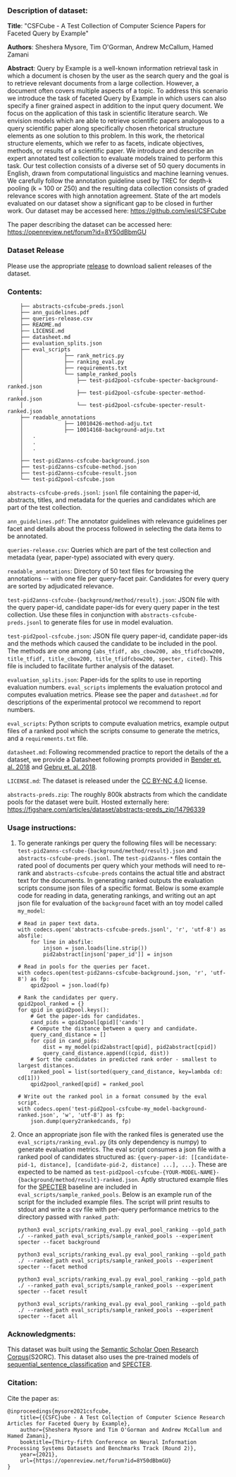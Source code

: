 ### Description of dataset:

**Title**: "CSFCube - A Test Collection of Computer Science Papers for Faceted Query by Example"

**Authors**: Sheshera Mysore, Tim O'Gorman, Andrew McCallum, Hamed Zamani

**Abstract**: Query by Example is a well-known information retrieval task in which a document is chosen by the user as the search query and the goal is to retrieve relevant documents from a large collection. However, a document often covers multiple aspects of a topic. To address this scenario we introduce the task of faceted Query by Example in which users can also specify a finer grained aspect in addition to the input query document. We focus on the application of this task in scientific literature search. We envision models which are able to retrieve scientific papers analogous to a query scientific paper along specifically chosen rhetorical structure elements as one solution to this problem. In this work, the rhetorical structure elements, which we refer to as facets,  indicate objectives, methods, or results of a scientific paper. We introduce and describe an expert annotated test collection to evaluate models trained to perform this task. Our test collection consists of a diverse set of 50 query documents in English, drawn from computational linguistics and machine learning venues. We carefully follow the annotation guideline used by TREC for depth-k pooling (k = 100 or 250) and the resulting data collection consists of graded relevance scores with high annotation agreement. State of the art models evaluated on our dataset show a significant gap to be closed in further work. Our dataset may be accessed here: https://github.com/iesl/CSFCube

The paper describing the dataset can be accessed here: https://openreview.net/forum?id=8Y50dBbmGU

### Dataset Release

Please use the appropriate [release](https://github.com/iesl/CSFCube/releases) to download salient releases of the dataset.


### Contents:

		├── abstracts-csfcube-preds.jsonl
		├── ann_guidelines.pdf
		├── queries-release.csv
		├── README.md
		├── LICENSE.md
		├── datasheet.md
		├── evaluation_splits.json
		├── eval_scripts
		│             ├── rank_metrics.py
		│             ├── ranking_eval.py
		│             ├── requirements.txt
		│             └── sample_ranked_pools
		│                 ├── test-pid2pool-csfcube-specter-background-ranked.json
		│                 ├── test-pid2pool-csfcube-specter-method-ranked.json
		│	              └── test-pid2pool-csfcube-specter-result-ranked.json
		├── readable_annotations
		│             ├── 10010426-method-adju.txt
		│             ├── 10014168-background-adju.txt
		│	.
		│	.
		│	.	
		│
		├── test-pid2anns-csfcube-background.json
		├── test-pid2anns-csfcube-method.json
		├── test-pid2anns-csfcube-result.json
		└── test-pid2pool-csfcube.json

`abstracts-csfcube-preds.jsonl`: `jsonl` file containing the paper-id, abstracts, titles, and metadata for the queries and candidates which are part of the test collection.

`ann_guidelines.pdf`: The annotator guidelines with relevance guidelines per facet and details about the process followed in selecting the data items to be annotated.

`queries-release.csv`: Queries which are part of the test collection and metadata (year, paper-type) associated with every query.

`readable_annotations`: Directory of 50 text files for browsing the annotations -- with one file per query-facet pair. Candidates for every query are sorted by adjudicated relevance.

`test-pid2anns-csfcube-{background/method/result}.json`: JSON file with the query paper-id, candidate paper-ids for every query paper in the test collection. Use these files in conjunction with `abstracts-csfcube-preds.jsonl` to generate files for use in model evaluation. 

`test-pid2pool-csfcube.json`: JSON file query paper-id, candidate paper-ids and the methods which caused the candidate to be included in the pool. The methods are one among `{abs_tfidf, abs_cbow200, abs_tfidfcbow200, title_tfidf, title_cbow200, title_tfidfcbow200, specter, cited}`. This file is included to facilitate further analysis of the dataset.

`evaluation_splits.json`: Paper-ids for the splits to use in reporting evaluation numbers. `eval_scripts` implements the evaluation protocol and computes evaluation metrics. Please see the paper and `datasheet.md` for descriptions of the experimental protocol we recommend to report numbers. 

`eval_scripts`: Python scripts to compute evaluation metrics, example output files of a ranked pool which the scripts consume to generate the metrics, and a `requirements.txt` file.

`datasheet.md`: Following recommended practice to report the details of the a dataset, we provide a Datasheet following prompts provided in [Bender et. al. 2018](https://www.aclweb.org/anthology/Q18-1041/) and [Gebru et. al. 2018](https://arxiv.org/abs/1803.09010).

`LICENSE.md`: The dataset is released under the [CC BY-NC 4.0](https://creativecommons.org/licenses/by-nc/4.0/) license. 

`abstracts-preds.zip`: The roughly 800k abstracts from which the candidate pools for the dataset were built. Hosted externally here: https://figshare.com/articles/dataset/abstracts-preds_zip/14796339 

### Usage instructions:

1. To generate rankings per query the following files will be necessary: `test-pid2anns-csfcube-{background/method/result}.json` and `abstracts-csfcube-preds.jsonl`. The `test-pid2anns-*` files contain the rated pool of documents per query which your methods will need to re-rank and `abstracts-csfcube-preds` contains the actual title and abstract text for the documents. In generating ranked outputs the evaluation scripts consume json files of a specific format. Below is some example code for reading in data, generating rankings, and writing out an apt json file for evaluation of the `background` facet with an toy model called `my_model`:

	```
	# Read in paper text data.
	with codecs.open('abstracts-csfcube-preds.jsonl', 'r', 'utf-8') as absfile:
        for line in absfile:
            injson = json.loads(line.strip())
            pid2abstract[injson['paper_id']] = injson

	# Read in pools for the queries per facet.
	with codecs.open(test-pid2anns-csfcube-background.json, 'r', 'utf-8') as fp:
        qpid2pool = json.load(fp)
	
	# Rank the candidates per query.
	qpid2pool_ranked = {}
	for qpid in qpid2pool.keys():
		# Get the paper-ids for candidates.
        cand_pids = qpid2pool[qpid]['cands']
        # Compute the distance between a query and candidate.
        query_cand_distance = []
        for cpid in cand_pids:
        	dist = my_model(pid2abstract[qpid], pid2abstract[cpid])
			query_cand_distance.append((cpid, dist))
		# Sort the candidates in predicted rank order - smallest to largest distances.
		ranked_pool = list(sorted(query_cand_distance, key=lambda cd: cd[1]))
		qpid2pool_ranked[qpid] = ranked_pool

	# Write out the ranked pool in a format consumed by the eval script.
	with codecs.open('test-pid2pool-csfcube-my_model-background-ranked.json', 'w', 'utf-8') as fp:
        json.dump(query2rankedcands, fp)
	```

2. Once an appropriate json file with the ranked files is generated use the `eval_scripts/ranking_eval.py` (its only dependency is numpy) to generate evaluation metrics. The eval script consumes a json file with a ranked pool of candidates structured as: `{query-paper-id: [[candidate-pid-1, distance], [candidate-pid-2, distance] ...], ...}`. These are expected to be named as `test-pid2pool-csfcube-{YOUR-MODEL-NAME}-{background/method/result}-ranked.json`. Aptly structured example files for the [SPECTER](https://aclanthology.org/2020.acl-main.207/) baseline are included in `eval_scripts/sample_ranked_pools`. Below is an example run of the script for the included example files. The script will print results to stdout and write a csv file with per-query performance metrics to the directory passed with `ranked_path`:

	```
	python3 eval_scripts/ranking_eval.py eval_pool_ranking --gold_path ./ --ranked_path eval_scripts/sample_ranked_pools --experiment specter --facet background

	python3 eval_scripts/ranking_eval.py eval_pool_ranking --gold_path ./ --ranked_path eval_scripts/sample_ranked_pools --experiment specter --facet method

	python3 eval_scripts/ranking_eval.py eval_pool_ranking --gold_path ./ --ranked_path eval_scripts/sample_ranked_pools --experiment specter --facet result

	python3 eval_scripts/ranking_eval.py eval_pool_ranking --gold_path ./ --ranked_path eval_scripts/sample_ranked_pools --experiment specter --facet all
	```


### Acknowledgments: 

This dataset was built using the [Semantic Scholar Open Research Corpus](https://github.com/allenai/s2orc)(S2ORC). This dataset also uses the pre-trained models of [sequential_sentence_classification](https://github.com/allenai/sequential_sentence_classification) and [SPECTER](https://github.com/allenai/specter).


### Citation:

Cite the paper as:
```
@inproceedings{mysore2021csfcube,
	title={{CSFC}ube - A Test Collection of Computer Science Research Articles for Faceted Query by Example},
	author={Sheshera Mysore and Tim O'Gorman and Andrew McCallum and Hamed Zamani},
	booktitle={Thirty-fifth Conference on Neural Information Processing Systems Datasets and Benchmarks Track (Round 2)},
	year={2021},
	url={https://openreview.net/forum?id=8Y50dBbmGU}
}
```